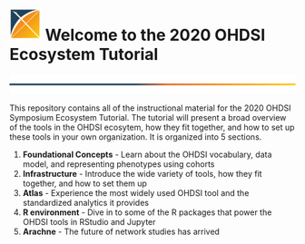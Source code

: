 # ![](images/ohdsi-arrow-small.PNG) Welcome to the 2020 OHDSI Ecosystem Tutorial

![](images/ohdsi-horizontal-line.PNG)

This repository contains all of the instructional material for the 2020 OHDSI Symposium Ecosystem Tutorial. The tutorial will present a broad overview of the tools in the OHDSI ecosytem, how they fit together, and how to set up these tools in your own organization. It is organized into 5 sections.

1. **Foundational Concepts** - Learn about the OHDSI vocabulary, data model, and representing phenotypes using cohorts
2. **Infrastructure** - Introduce the wide variety of tools, how they fit together, and how to set them up
3. **Atlas** - Experience the most widely used OHDSI tool and the standardized analytics it provides
4. **R environment** - Dive in to some of the R packages that power the OHDSI tools in RStudio and Jupyter
5. **Arachne** - The future of network studies has arrived




